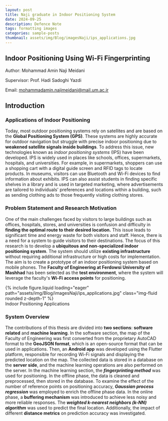 ```yaml
---
layout: post
title: Naji graduate in Indoor Positioning System 
date: 2024-09-25 
description: Defence Note
tags: formatting images
categories: sample-posts
thumbnail: assets/img/Blog/imagesNaji/ips_applications.jpg
---
```


## Indoor Positioning Using Wi-Fi Fingerprinting
Author: Mohammad Amin Naji Meidani

Supervisor: Prof. Hadi Sadoghi Yazdi

Email: mohammadamin.najimeidani@mail.um.ac.ir
## Introduction
### Applications of Indoor Positioning

Today, most outdoor positioning systems rely on satellites and are based on the **Global Positioning System (GPS)**. These systems are highly accurate for outdoor navigation but struggle with precise indoor positioning due to **weakened satellite signals inside buildings**. To address this issue, new technologies known as *indoor positioning systems* (IPS) have been developed. IPS is widely used in places like schools, offices, supermarkets, hospitals, and universities. For example, in supermarkets, shoppers can use a shopping cart with a digital guide screen and RFID tags to locate products. In museums, visitors can use Bluetooth and Wi-Fi devices to find information about exhibits. IPS can also assist students in finding specific shelves in a library and is used in targeted marketing, where advertisements are tailored to individuals' preferences and locations within a building, such as sending clothing ads to those frequently visiting clothing stores.

### Problem Statement and Research Motivation
One of the main challenges faced by visitors to large buildings such as offices, hospitals, stores, and universities is confusion and difficulty in **finding the optimal route to their desired location.** This issue leads to significant time and energy waste for both visitors and staff. Hence, there is a need for a system to guide visitors to their destinations.
The focus of this research is to develop a **ubiquitous and non-specialized indoor positioning system**. The system should utilize **existing infrastructure** without requiring additional infrastructure or high costs for implementation. The aim is to create a prototype of an indoor positioning system based on mobile phones. The **Faculty of Engineering at Ferdowsi University of Mashhad** has been selected as the **test environment**, where the system will leverage the faculty's **Wi-Fi access points** for positioning.

<div class="row mt-3">
    <div class="col-sm mt-3 mt-md-0">
        {% include figure.liquid loading="eager" path="assets/img/Blog/imagesNaji/ips_applications.jpg" class="img-fluid rounded z-depth-1" %}
    </div>
</div>
<div class="caption">
Indoor Positioning Applications    
</div>

### System Overview
The contributions of this thesis are divided into **two sections**: **software related** and **machine learning**. In the software section, the map of the Faculty of Engineering was first converted from the proprietary AutoCAD format to the **GeoJSON format**, which is an open-source format that can be used in applications. Then, an **Android app** was developed using the Flutter platform, responsible for recording Wi-Fi signals and displaying the predicted location on the map. The collected data is stored in a database on the **server side**, and the machine learning operations are also performed on the server. In the machine learning section, the ***fingerprinting method*** was used for positioning. In the offline phase, the data is cleaned and preprocessed, then stored in the database. To examine the effect of the number of reference points on positioning accuracy, ***Gaussian process regression*** was employed to enrich the offline phase data. In the online phase, a **buffering mechanism** was introduced to achieve less noisy and more reliable responses. The ***weighted k-nearest neighbors (k-NN) algorithm*** was used to predict the final location. Additionally, the impact of different **distance metrics** on prediction accuracy was investigated.
